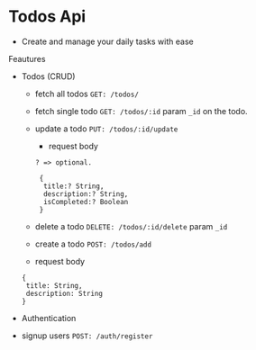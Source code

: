# Todos Api

- Create and manage your daily tasks with ease


Feautures
- Todos (CRUD)
  - fetch all todos `GET: /todos/`
  - fetch single todo `GET: /todos/:id` param `_id` on the todo.
  - update a todo
    `PUT: /todos/:id/update`
    - request body 
    ```
    ? => optional.

     {
      title:? String,
      description:? String,
      isCompleted:? Boolean
     }
     ```

   - delete a todo `DELETE: /todos/:id/delete` param `_id`

   - create a todo `POST: /todos/add` 
    - request body
    ``` 
    {
     title: String,
     description: String
    }
    ```

- Authentication
- signup users `POST: /auth/register`
    
